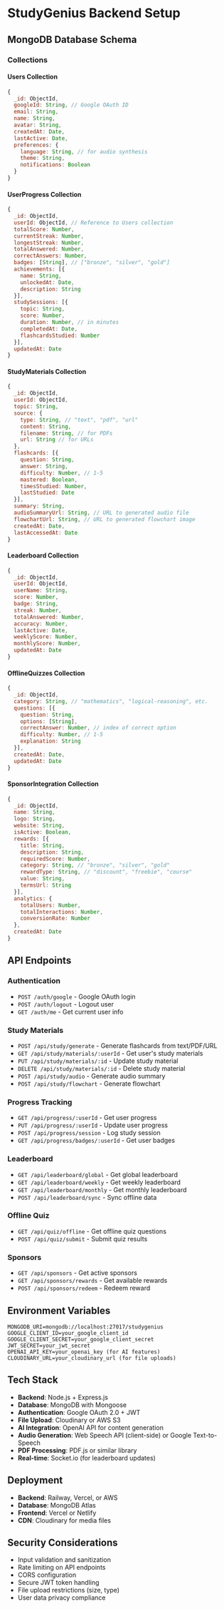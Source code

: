 # StudyGenius Backend Setup

## MongoDB Database Schema

### Collections

#### Users Collection
```javascript
{
  _id: ObjectId,
  googleId: String, // Google OAuth ID
  email: String,
  name: String,
  avatar: String,
  createdAt: Date,
  lastActive: Date,
  preferences: {
    language: String, // for audio synthesis
    theme: String,
    notifications: Boolean
  }
}
```

#### UserProgress Collection
```javascript
{
  _id: ObjectId,
  userId: ObjectId, // Reference to Users collection
  totalScore: Number,
  currentStreak: Number,
  longestStreak: Number,
  totalAnswered: Number,
  correctAnswers: Number,
  badges: [String], // ["bronze", "silver", "gold"]
  achievements: [{
    name: String,
    unlockedAt: Date,
    description: String
  }],
  studySessions: [{
    topic: String,
    score: Number,
    duration: Number, // in minutes
    completedAt: Date,
    flashcardsStudied: Number
  }],
  updatedAt: Date
}
```

#### StudyMaterials Collection
```javascript
{
  _id: ObjectId,
  userId: ObjectId,
  topic: String,
  source: {
    type: String, // "text", "pdf", "url"
    content: String,
    filename: String, // for PDFs
    url: String // for URLs
  },
  flashcards: [{
    question: String,
    answer: String,
    difficulty: Number, // 1-5
    mastered: Boolean,
    timesStudied: Number,
    lastStudied: Date
  }],
  summary: String,
  audioSummaryUrl: String, // URL to generated audio file
  flowchartUrl: String, // URL to generated flowchart image
  createdAt: Date,
  lastAccessedAt: Date
}
```

#### Leaderboard Collection
```javascript
{
  _id: ObjectId,
  userId: ObjectId,
  userName: String,
  score: Number,
  badge: String,
  streak: Number,
  totalAnswered: Number,
  accuracy: Number,
  lastActive: Date,
  weeklyScore: Number,
  monthlyScore: Number,
  updatedAt: Date
}
```

#### OfflineQuizzes Collection
```javascript
{
  _id: ObjectId,
  category: String, // "mathematics", "logical-reasoning", etc.
  questions: [{
    question: String,
    options: [String],
    correctAnswer: Number, // index of correct option
    difficulty: Number, // 1-5
    explanation: String
  }],
  createdAt: Date,
  updatedAt: Date
}
```

#### SponsorIntegration Collection
```javascript
{
  _id: ObjectId,
  name: String,
  logo: String,
  website: String,
  isActive: Boolean,
  rewards: [{
    title: String,
    description: String,
    requiredScore: Number,
    category: String, // "bronze", "silver", "gold"
    rewardType: String, // "discount", "freebie", "course"
    value: String,
    termsUrl: String
  }],
  analytics: {
    totalUsers: Number,
    totalInteractions: Number,
    conversionRate: Number
  },
  createdAt: Date
}
```

## API Endpoints

### Authentication
- `POST /auth/google` - Google OAuth login
- `POST /auth/logout` - Logout user
- `GET /auth/me` - Get current user info

### Study Materials
- `POST /api/study/generate` - Generate flashcards from text/PDF/URL
- `GET /api/study/materials/:userId` - Get user's study materials
- `PUT /api/study/materials/:id` - Update study material
- `DELETE /api/study/materials/:id` - Delete study material
- `POST /api/study/audio` - Generate audio summary
- `POST /api/study/flowchart` - Generate flowchart

### Progress Tracking
- `GET /api/progress/:userId` - Get user progress
- `PUT /api/progress/:userId` - Update user progress
- `POST /api/progress/session` - Log study session
- `GET /api/progress/badges/:userId` - Get user badges

### Leaderboard
- `GET /api/leaderboard/global` - Get global leaderboard
- `GET /api/leaderboard/weekly` - Get weekly leaderboard
- `GET /api/leaderboard/monthly` - Get monthly leaderboard
- `POST /api/leaderboard/sync` - Sync offline data

### Offline Quiz
- `GET /api/quiz/offline` - Get offline quiz questions
- `POST /api/quiz/submit` - Submit quiz results

### Sponsors
- `GET /api/sponsors` - Get active sponsors
- `GET /api/sponsors/rewards` - Get available rewards
- `POST /api/sponsors/redeem` - Redeem reward

## Environment Variables
```
MONGODB_URI=mongodb://localhost:27017/studygenius
GOOGLE_CLIENT_ID=your_google_client_id
GOOGLE_CLIENT_SECRET=your_google_client_secret
JWT_SECRET=your_jwt_secret
OPENAI_API_KEY=your_openai_key (for AI features)
CLOUDINARY_URL=your_cloudinary_url (for file uploads)
```

## Tech Stack
- **Backend**: Node.js + Express.js
- **Database**: MongoDB with Mongoose
- **Authentication**: Google OAuth 2.0 + JWT
- **File Upload**: Cloudinary or AWS S3
- **AI Integration**: OpenAI API for content generation
- **Audio Generation**: Web Speech API (client-side) or Google Text-to-Speech
- **PDF Processing**: PDF.js or similar library
- **Real-time**: Socket.io (for leaderboard updates)

## Deployment
- **Backend**: Railway, Vercel, or AWS
- **Database**: MongoDB Atlas
- **Frontend**: Vercel or Netlify
- **CDN**: Cloudinary for media files

## Security Considerations
- Input validation and sanitization
- Rate limiting on API endpoints
- CORS configuration
- Secure JWT token handling
- File upload restrictions (size, type)
- User data privacy compliance
